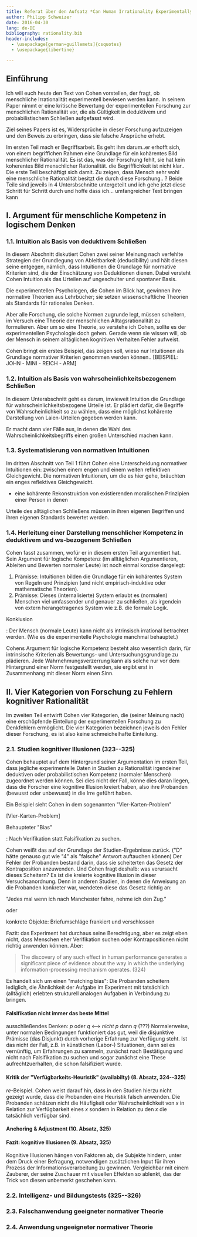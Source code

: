 ```yaml
---
title: Referat über den Aufsatz *Can Human Irrationality Experimentally Demonstrated?* von L. Jonathan Cohen
author: Philipp Schweizer
date: 2016-04-30
lang: de-DE
bibliography: rationality.bib
header-includes:
  - \usepackage[german=guillemets]{csquotes}
  - \usepackage{libertine}

---
```

## Einführung
Ich will euch heute den Text von Cohen vorstellen, der fragt, ob menschliche Irrationalität experimentell bewiesen werden kann. In seinem Paper nimmt er eine kritische Bewertung der experimentellen Forschung zur menschlichen Rationalität vor, die als Gültigkeit in deduktivem und probabilistischem Schließen aufgefasst wird.

Ziel seines Papers ist es, Widersprüche in dieser Forschung aufzuzeigen und den Beweis zu erbringen, dass sie falsche Ansprüche erhebt.

Im ersten Teil mach er Begriffsarbeit. Es geht ihm darum..er erhofft sich, von einem begriffichen Rahmen eine Grundlage für ein kohärentes Bild menschlicher Rationalität. Es ist das, was der Forschung fehlt, sie hat kein koherentes Bild menschlicher Rationalität. die Begrifflichkeit ist nicht klar..
Die erste Teil beschäftigt sich damit. Zu zeigen, dass Mensch sehr wohl eine menschliche Rationalität besitzt die durch diese Forschung.. ?
Beide Teile sind jeweils in 4 Untersbschnitte untergeteilt und ich gehe jetzt diese Schritt für Schritt durch und hoffe dass ich... umfangreicher Text bringen kann


## I. Argument für menschliche Kompetenz in logischem Denken
 
### 1.1. Intuition als Basis von deduktivem Schließen
In diesem Abschnitt diskutiert Cohen zwei seiner Meinung nach verfehlte Strategien der Grundlegung von Ableitbarkeit (deducibility) und hält diesen seine entgegen, nämlich, dass Intuitionen die Grundlage für normative Kriterien sind, die der Einschätzung von Deduktionen dienen. Dabei versteht Cohen Intuition als das Urteilen auf ungeschulter und spontaner Basis.

Die experimentellen Psychologen, die Cohen im Blick hat, gewinnen ihre normative Theorien aus Lehrbücher; sie setzen wissenschaftliche Theorien als Standards für rationales Denken.

Aber alle Forschung, die solche Normen zugrunde legt, müssen scheitern, im Versuch eine Theorie der menschlichen Alltagsrationalität zu formulieren. Aber um so eine Theorie, so verstehe ich Cohen, sollte es der experimentellen Psychologie doch gehen. Gerade wenn sie wissen will, ob der Mensch in seinem alltäglichen kognitiven Verhalten Fehler aufweist.

Cohen bringt ein erstes Beispiel, das zeigen soll, wieso nur Intuitionen als Grundlage normativer Kriterien genommen werden können..
[BEISPIEL: JOHN - MINI - REICH - ARM]

### 1.2. Intuition als Basis von wahrscheinlichkeitsbezogenem Schließen
In diesem Unterabschnitt geht es darum, inwieweit Intuition die Grundlage für wahrscheinlichkeitsbezogene Urteile ist. Er plädiert dafür, die Begriffe von Wahrscheinlichkeit so zu wählen, dass eine möglichst kohärente Darstellung von Laien-Urteilen gegeben werden kann.

Er macht dann vier Fälle aus, in denen die Wahl des Wahrscheinlichkeitsbegriffs einen großen Unterschied machen kann.


### 1.3. Systematisierung von normativen Intuitionen
Im dritten Abschnitt von Teil 1 führt Cohen eine Unterscheidung normativer Intuitionen ein: zwischen einem engen und einem weiten reflektiven Gleichgewicht. Die normativen Intuitionen, um die es hier gehe, bräuchten ein enges reflektives Gleichgewicht.

- eine kohärente Rekonstruktion von existierenden moralischen Prinzipien einer Person in denen 

Urteile des alltäglichen Schließens müssen in ihren eigenen Begriffen und ihren eigenen Standards bewertet werden.

### 1.4. Herleitung einer Darstellung menschlicher Kompetenz in deduktivem und ws-bezogenem Schließen

Cohen fasst zusammen, wofür er in diesem ersten Teil argumentiert hat. Sein Argument für logische Kompetenz (im alltäglichen Argumentieren, Ableiten und Bewerten normaler Leute) ist noch einmal konzise dargelegt:

1. Prämisse: Intuitionen bilden die Grundlage für ein kohärentes System von Regeln und Prinzipien (und nicht empirisch-induktive oder mathematische Theorien).
2. Prämisse: Dieses (internalisierte) System erlaubt es (normalen) Menschen viel umfassender und genauer zu schließen, als irgendein von extern herangetragenes System wie z.B. die formale Logik.

Konklusion

  :   Der Mensch (normale Leute) kann nicht als intrinsisch irrational betrachtet werden. (Wie es die experimentelle Psychologie manchmal behauptet.)

Cohens Argument für logische Kompetenz besteht also wesentlich darin, für intrinsische Kriterien als Bewertungs- und Untersuchungsgrundlage zu plädieren. Jede Wahrnehmungsverzerrung kann als solche nur vor dem Hintergrund einer Norm festgestellt werden, sie ergibt erst in Zusammenhang mit dieser Norm einen Sinn.

## II. Vier Kategorien von Forschung zu Fehlern kognitiver Rationalität
Im zweiten Teil entwirft Cohen vier Kategorien, die (seiner Meinung nach) eine erschöpfende Einteilung der experimentellen Forschung zu Denkfehlern ermöglicht. Die vier Kategorien bezeichnen jeweils den Fehler dieser Forschung, es ist also keine schmeichelhafte Einteilung.

### 2.1. Studien kognitiver Illusionen (323--325)
Cohen behauptet auf dem Hintergrund seiner Argumentation im ersten Teil, dass jegliche experimentelle Daten in Studien zu Rationalität irgendeiner deduktiven oder probabilistischen Kompetenz (normaler Menschen) zugeordnet werden können. Sei dies nicht der Fall, könne dies daran liegen, dass die Forscher eine kognitive Illusion kreiert haben, also ihre Probanden (bewusst oder unbewusst) in die Irre geführt haben.

Ein Beispiel sieht Cohen in dem sogenannten "Vier-Karten-Problem"

[Vier-Karten-Problem]

Behaupteter "Bias"

  :   Nach Verifikation statt Falsifikation zu suchen.

Cohen weißt das auf der Grundlage der Studien-Ergebnisse zurück. ("D" hätte genauso gut wie "4" als "falsche" Antwort auftauchen können) Der Fehler der Probanden bestand darin, dass sie scheiterten das Gesetz der Kontraposition anzuwenden. Und Cohen fragt deshalb: was verursacht dieses Scheitern? Es ist die kreierte kognitive Illusion in dieser Versuchsanordnung. Denn in anderen Studien, in denen die Anweisung an die Probanden konkreter war, wendeten diese das Gesetz richtig an:

"Jedes mal wenn ich nach Manchester fahre, nehme ich den Zug."

oder

konkrete Objekte: Briefumschläge frankiert und verschlossen

Fazit: das Experiment hat durchaus seine Berechtigung, aber es zeigt eben nicht, dass Menschen eher Verifikation suchen oder Kontrapositionen nicht richtig anwenden können. Aber:

> The discovery of any such effect in human performance generates a significant piece of evidence about the way in which the underlying information-processing mechanism operates. (324)

Es handelt sich um einen "matching bias": Die Probanden scheitern lediglich, die Ähnlichkeit der Aufgabe im Experiment mit tatsächlich (alltäglich) erlebten strukturell analogen Aufgaben in Verbindung zu bringen.

#### Falsifikation nicht immer das beste Mittel
ausschließendes Denken: *p* oder *q* <--> *nicht p* dann *q* (???)
Normalerweise, unter normalen Bedingungen funktioniert das gut, weil die disjunktive Prämisse (das Disjunkt) durch vorherige Erfahrung zur Verfügung steht. Ist das nicht der Fall, z.B. in künstlichen (Labor-) Situationen, dann sei es vernünftig, um Erfahrungen zu sammeln, zunächst nach Bestätigung und nicht nach Falsifikation zu suchen und sogar zunächst eine These aufrechtzuerhalten, die schon falsifiziert wurde.

#### Kritik der "Verfügbarkeits-Heuristik" (availabilty) (8. Absatz, 324--325)
*re*-Beispiel. Cohen weist darauf hin, dass in den Studien hierzu nicht gezeigt wurde, dass die Probanden eine Heuristik falsch anwenden. Die Probanden schätzen nicht die Häufigkeit oder Wahrscheinlichkeit von *x* in Relation zur Verfügbarkeit eines *x* sondern in Relation zu den *x* die tatsächlich verfügbar sind.

#### Anchoring & Adjustment (10. Absatz, 325)

#### Fazit: kognitive Illusionen (9. Absatz, 325)
Kognitive Illusionen hängen von Faktoren ab, die Subjekte hindern, unter dem Druck einer Befragung, notwendigen zusätzlichen Input für ihren Prozess der Informationsverarbeitung zu gewinnen. Vergleichbar mit einem Zauberer, der seine Zuschauer mit visuellen Effekten so ablenkt, das der Trick von diesen unbemerkt geschehen kann.  

### 2.2. Intelligenz- und Bildungstests (325--326)



### 2.3. Falschanwendung geeigneter normativer Theorie

### 2.4. Anwendung ungeeigneter normativer Theorie     

